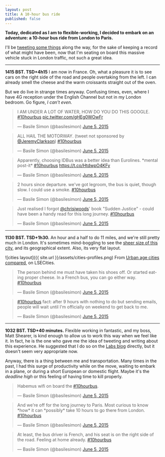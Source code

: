```yaml
---
layout: post
title: A 10-hour bus ride
published: false
---
```


**Today, dedicated as I am to flexible-working, I decided to embark on an adventure: a 10-hour bus ride from London to Paris.**

I'll be [tweeting some things](https://twitter.com/search?q=%2310hourbus%20from%3A%40basilesimon&src=typd) along the way, for the sake of keeping a record of what might have been, now that I'm seating on board this massive vehicle stuck in London traffic, not such a great idea.

---
**1415 BST. TSD+4h15** I am now in France. Oh, what a pleasure it is to see cars on the right side of the road and people overtaking from the left. I can already smell the cheese and the warm croissants straight out of the oven.

But we do live in strange times anyway. Confusing times, even, where I have 4G reception under the English Channel but not in my London bedroom. Go figure, *I can't even.*

<blockquote class="twitter-tweet" lang="en"><p lang="en" dir="ltr">I AM UNDER A LOT OF WATER, HOW DO YOU DO THIS GOOGLE. <a href="https://twitter.com/hashtag/10hourbus?src=hash">#10hourbus</a> <a href="http://t.co/gHEg0WOwFr">pic.twitter.com/gHEg0WOwFr</a></p>&mdash; Basile Simon (@basilesimon) <a href="https://twitter.com/basilesimon/status/606807677897961472">June 5, 2015</a></blockquote>
<script async src="//platform.twitter.com/widgets.js" charset="utf-8"></script>

<blockquote class="twitter-tweet" data-partner="tweetdeck"><p lang="en" dir="ltr">ALL HAIL THE MOTORWAY. &#10;&#10;(tweet not sponsored by <a href="https://twitter.com/JeremyClarkson">@JeremyClarkson</a>) <a href="https://twitter.com/hashtag/10hourbus?src=hash">#10hourbus</a></p>&mdash; Basile Simon (@basilesimon) <a href="https://twitter.com/basilesimon/status/606771139222859776">June 5, 2015</a></blockquote>
<script async src="//platform.twitter.com/widgets.js" charset="utf-8"></script>

<blockquote class="twitter-tweet" lang="en"><p lang="en" dir="ltr">Apparently, choosing IDBus was a better idea than Eurolines. &#10;&#10;*mental post-it* <a href="https://twitter.com/hashtag/10hourbus?src=hash">#10hourbus</a> <a href="https://t.co/HtdwpO4KFy">https://t.co/HtdwpO4KFy</a></p>&mdash; Basile Simon (@basilesimon) <a href="https://twitter.com/basilesimon/status/606778130729193472">June 5, 2015</a></blockquote>
<script async src="//platform.twitter.com/widgets.js" charset="utf-8"></script>

<blockquote class="twitter-tweet" lang="en"><p lang="en" dir="ltr">2 hours since departure. we&#39;ve got legroom, the bus is quiet, though slow. I could use a smoke.&#10;<a href="https://twitter.com/hashtag/10hourbus?src=hash">#10hourbus</a></p>&mdash; Basile Simon (@basilesimon) <a href="https://twitter.com/basilesimon/status/606778009866108928">June 5, 2015</a></blockquote>
<script async src="//platform.twitter.com/widgets.js" charset="utf-8"></script>

<blockquote class="twitter-tweet" lang="en"><p lang="en" dir="ltr">Just realised I forgot <a href="https://twitter.com/chrisjwoods">@chrisjwoods</a>&#39; book &quot;Sudden Justice&quot; - could have been a handy read for this long journey. <a href="https://twitter.com/hashtag/10hourbus?src=hash">#10hourbus</a></p>&mdash; Basile Simon (@basilesimon) <a href="https://twitter.com/basilesimon/status/606774023842852864">June 5, 2015</a></blockquote>
<script async src="//platform.twitter.com/widgets.js" charset="utf-8"></script>

---

**1130 BST. TSD+1h30.** An hour and a half to do 11 miles, and we're still pretty much in London. It's sometimes mind-boggling to see the [sheer size of this city](http://spatial.ly/2012/01/power-comparison/), and its geographical extent. Also, its very flat layout. 

![cities layout]({{ site.url }}/assets/cities-profiles.png)
From [Urban age cities compared](https://lsecities.net/media/objects/articles/urban-age-cities-compared/en-gb/), on LSECities.

<blockquote class="twitter-tweet" data-partner="tweetdeck"><p lang="en" dir="ltr">The person behind me must have taken his shoes off. Or started eating proper cheese. In a French bus, you can go either way. <a href="https://twitter.com/hashtag/10hourbus?src=hash">#10hourbus</a></p>&mdash; Basile Simon (@basilesimon) <a href="https://twitter.com/basilesimon/status/606765096422002688">June 5, 2015</a></blockquote>
<script async src="//platform.twitter.com/widgets.js" charset="utf-8"></script>

<blockquote class="twitter-tweet" data-partner="tweetdeck"><p lang="en" dir="ltr"><a href="https://twitter.com/hashtag/10hourbus?src=hash">#10hourbus</a> fact: after 9 hours with nothing to do but sending emails, people will wait until I&#39;m officially on weekend to get back to me.</p>&mdash; Basile Simon (@basilesimon) <a href="https://twitter.com/basilesimon/status/606763670354436096">June 5, 2015</a></blockquote>
<script async src="//platform.twitter.com/widgets.js" charset="utf-8"></script>

---

**1032 BST. TSD+40 minutes.** Flexible working in fantastic, and my boss, Matt Shearer, is kind enough to allow us to work this way when we feel like it. In fact, he is the one who gave me the idea of tweeting and writing about this experience. He suggested that I do so on the [Labs blog](http://bbcnewslabs.co.uk) directly, but it doesn't seem very appropriate now. 

Anyway, there is a thing between me and transportation. Many times in the past, I had this surge of productivity while on the move, waiting to embark in a plane, or during a short European or domestic flight.  Maybe it's the *deadline high* or this feeling of having time to kill properly.

<blockquote class="twitter-tweet" lang="en"><p lang="et" dir="ltr">Habemus wifi on board the <a href="https://twitter.com/hashtag/10hourbus?src=hash">#10hourbus</a>.</p>&mdash; Basile Simon (@basilesimon) <a href="https://twitter.com/basilesimon/status/606752831861891072">June 5, 2015</a></blockquote>
<script async src="//platform.twitter.com/widgets.js" charset="utf-8"></script>

<blockquote class="twitter-tweet" lang="en"><p lang="en" dir="ltr">And we&#39;re off for the long journey to Paris. Most curious to know *how* it can *possibly* take 10 hours to go there from London. <a href="https://twitter.com/hashtag/10hourbus?src=hash">#10hourbus</a></p>&mdash; Basile Simon (@basilesimon) <a href="https://twitter.com/basilesimon/status/606749166979694592">June 5, 2015</a></blockquote>
<script async src="//platform.twitter.com/widgets.js" charset="utf-8"></script>

<blockquote class="twitter-tweet" lang="en"><p lang="en" dir="ltr">At least, the bus driver is French, and his seat is on the right side of the road. Feeling at home already. <a href="https://twitter.com/hashtag/10hourbus?src=hash">#10hourbus</a></p>&mdash; Basile Simon (@basilesimon) <a href="https://twitter.com/basilesimon/status/606743819623776256">June 5, 2015</a></blockquote>
<script async src="//platform.twitter.com/widgets.js" charset="utf-8"></script>
